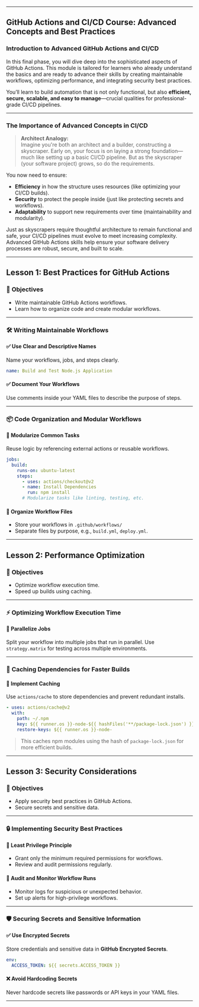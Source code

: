
---

## **GitHub Actions and CI/CD Course: Advanced Concepts and Best Practices**

### **Introduction to Advanced GitHub Actions and CI/CD**
In this final phase, you will dive deep into the sophisticated aspects of GitHub Actions. This module is tailored for learners who already understand the basics and are ready to advance their skills by creating maintainable workflows, optimizing performance, and integrating security best practices.

You’ll learn to build automation that is not only functional, but also **efficient, secure, scalable, and easy to manage**—crucial qualities for professional-grade CI/CD pipelines.

---

### **The Importance of Advanced Concepts in CI/CD**

> **Architect Analogy:**  
Imagine you're both an architect and a builder, constructing a skyscraper. Early on, your focus is on laying a strong foundation—much like setting up a basic CI/CD pipeline. But as the skyscraper (your software project) grows, so do the requirements.

You now need to ensure:
- **Efficiency** in how the structure uses resources (like optimizing your CI/CD builds).
- **Security** to protect the people inside (just like protecting secrets and workflows).
- **Adaptability** to support new requirements over time (maintainability and modularity).

Just as skyscrapers require thoughtful architecture to remain functional and safe, your CI/CD pipelines must evolve to meet increasing complexity. Advanced GitHub Actions skills help ensure your software delivery processes are robust, secure, and built to scale.

---

## **Lesson 1: Best Practices for GitHub Actions**

### 🎯 **Objectives**
- Write maintainable GitHub Actions workflows.
- Learn how to organize code and create modular workflows.

---

### 🛠️ **Writing Maintainable Workflows**

#### ✅ Use Clear and Descriptive Names
Name your workflows, jobs, and steps clearly.

```yaml
name: Build and Test Node.js Application
```

#### ✅ Document Your Workflows
Use comments inside your YAML files to describe the purpose of steps.

---

### 📦 **Code Organization and Modular Workflows**

#### 🔁 Modularize Common Tasks
Reuse logic by referencing external actions or reusable workflows.

```yaml
jobs:
  build:
    runs-on: ubuntu-latest
    steps:
      - uses: actions/checkout@v2
      - name: Install Dependencies
        run: npm install
      # Modularize tasks like linting, testing, etc.
```

#### 📁 Organize Workflow Files
- Store your workflows in `.github/workflows/`
- Separate files by purpose, e.g., `build.yml`, `deploy.yml`.

---

## **Lesson 2: Performance Optimization**

### 🎯 **Objectives**
- Optimize workflow execution time.
- Speed up builds using caching.

---

### ⚡ **Optimizing Workflow Execution Time**

#### 🧩 Parallelize Jobs
Split your workflow into multiple jobs that run in parallel.
Use `strategy.matrix` for testing across multiple environments.

---

### 🚀 **Caching Dependencies for Faster Builds**

#### 🧠 Implement Caching

Use `actions/cache` to store dependencies and prevent redundant installs.

```yaml
- uses: actions/cache@v2
  with:
    path: ~/.npm
    key: ${{ runner.os }}-node-${{ hashFiles('**/package-lock.json') }}
    restore-keys: ${{ runner.os }}-node-
```

> This caches npm modules using the hash of `package-lock.json` for more efficient builds.

---

## **Lesson 3: Security Considerations**

### 🎯 **Objectives**
- Apply security best practices in GitHub Actions.
- Secure secrets and sensitive data.

---

### 🔒 **Implementing Security Best Practices**

#### 🔐 Least Privilege Principle
- Grant only the minimum required permissions for workflows.
- Review and audit permissions regularly.

#### 🧾 Audit and Monitor Workflow Runs
- Monitor logs for suspicious or unexpected behavior.
- Set up alerts for high-privilege workflows.

---

### 🛡️ **Securing Secrets and Sensitive Information**

#### ✅ Use Encrypted Secrets
Store credentials and sensitive data in **GitHub Encrypted Secrets**.

```yaml
env:
  ACCESS_TOKEN: ${{ secrets.ACCESS_TOKEN }}
```

#### ❌ Avoid Hardcoding Secrets
Never hardcode secrets like passwords or API keys in your YAML files.

---
